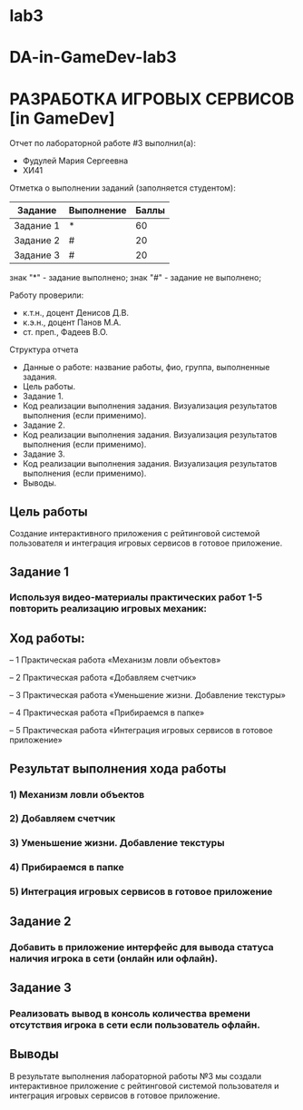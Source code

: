 # lab3
# DA-in-GameDev-lab3
# РАЗРАБОТКА ИГРОВЫХ СЕРВИСОВ [in GameDev]
Отчет по лабораторной работе #3 выполнил(а):
- Фудулей Мария Сергеевна
- ХИ41

Отметка о выполнении заданий (заполняется студентом):

| Задание | Выполнение | Баллы |
| ------ | ------ | ------ |
| Задание 1 | * | 60 |
| Задание 2 | # | 20 |
| Задание 3 | # | 20 |

знак "*" - задание выполнено; знак "#" - задание не выполнено;

Работу проверили:
- к.т.н., доцент Денисов Д.В.
- к.э.н., доцент Панов М.А.
- ст. преп., Фадеев В.О.


Структура отчета

- Данные о работе: название работы, фио, группа, выполненные задания.
- Цель работы.
- Задание 1.
- Код реализации выполнения задания. Визуализация результатов выполнения (если применимо).
- Задание 2.
- Код реализации выполнения задания. Визуализация результатов выполнения (если применимо).
- Задание 3.
- Код реализации выполнения задания. Визуализация результатов выполнения (если применимо).
- Выводы.

## Цель работы
Cоздание интерактивного приложения с рейтинговой системой пользователя и интеграция игровых сервисов в готовое приложение.
## Задание 1
### Используя видео-материалы практических работ 1-5 повторить реализацию игровых механик:
## Ход работы:
– 1 Практическая работа «Механизм ловли объектов»

– 2 Практическая работа «Добавляем счетчик»

– 3 Практическая работа «Уменьшение жизни. Добавление текстуры»

– 4 Практическая работа «Прибираемся в папке»

– 5 Практическая работа «Интеграция игровых сервисов в готовое приложение»
## Результат выполнения хода работы
### 1) Механизм ловли объектов

### 2) Добавляем счетчик

### 3) Уменьшение жизни. Добавление текстуры

### 4) Прибираемся в папке

### 5) Интеграция игровых сервисов в готовое приложение

## Задание 2
### Добавить в приложение интерфейс для вывода статуса наличия игрока в сети (онлайн или офлайн).

## Задание 3
### Реализовать вывод в консоль количества времени отсутствия игрока в сети если пользователь офлайн.




## Выводы
В результате выполнения лабораторной работы №3 мы создали интерактивное приложение с рейтинговой системой пользователя и интеграция игровых сервисов в готовое приложение.
